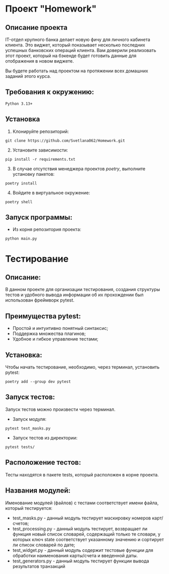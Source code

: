 # Проект "Homework"

## Описание проекта

IT-отдел крупного банка делает новую фичу для личного кабинета клиента. Это виджет, который 
показывает несколько последних успешных банковских операций клиента. Вам доверили реализовать 
этот проект, который на бэкенде будет готовить данные для отображения в новом виджете.

Вы будете работать над проектом на протяжении всех домашних заданий этого курса.

## Требования к окружению:

```
Python 3.13+
```

## Установка

1. Клонируйте репозиторий:
```
git clone https://github.com/Svetlana062/Homework.git
```
2. Установите зависимости:
```
pip install -r requirements.txt
```
3. В случае отсутствия менеджера проектов _poetry_, выполните установку пакетов:
```
poetry install
```
4. Войдите в виртуальное окружение:
```
poetry shell
```

## Запуск программы:

* Из корня репозитория проекта:
```
python main.py
```

# Тестирование

## Описание:

В данном проекте для организации тестирования, создания структуры 
тестов и удобного вывода информации об их прохождении был использован фреймворк pytest.

## Преимущества pytest:

* Простой и интуитивно понятный синтаксис;
* Поддержка множества плагинов;
* Удобное и гибкое управление тестами;

## Установка:

Чтобы начать тестирование, необходимо, через терминал, установить pytest:
```
poetry add --group dev pytest
```

## Запуск тестов:
Запуск тестов можно произвести через терминал.

* Запуск модуля:
```
pytest test_masks.py
```
* Запуск тестов из директории:
```
pytest tests/
```

## Расположение тестов:

Тесты находятся в пакете tests, который расположен в корне проекта.

## Названия модулей:

Именование модулей (файлов) с тестами соответствует имени файла, который тестируется:
* test_masks.py - данный модуль тестирует маскировку номеров карт/счетов;
* test_processing.py - данный модуль тестирует, возвращает ли функция новый список словарей, содержащий 
только те словари, у которых ключ state соответствует указанному значению и сортирует ли список словарей по дате;
* test_widget.py - данный модуль содержит тестовые функции для обработки наименования карты/счета и введенной даты.
* test_generators.py - данный модуль тестирует функции вывода результатов транзакций
